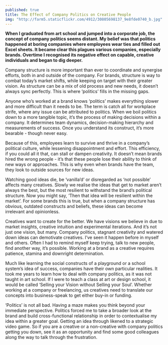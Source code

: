 ```yaml
---
published: true
title: The Effect of Company Politics on Creative People
img: "http://farm5.staticflickr.com/4912/30805698137_9e8fde0740_b.jpg"
---
```

**When I graduated from art school and jumped into a corporate job, the concept of company politics seems distant. My belief was that politics happened at boring companies where employees wear ties and filled out Excel sheets. It became clear this plagues various companies, especially brands. Overtime I recognised its negative effect on capable, creative individuals and began to dig deeper.**

Company structure is more important than ever to coordinate and synergise efforts, both in and outside of the company. For brands, structure is way to combat today’s market shifts, while keeping on target with their greater vision. As structure can be a mix of old process and new needs, it doesn’t always sync perfectly. This is where ‘politics’ fills in the missing gaps.

Anyone who’s worked at a brand knows ‘politics’ makes everything slower and more difficult than it needs to be. The term is catch all for workplace strife, where any issue can be attributed to politics. When we boil politics down to a more tangible topic, it’s the process of making decisions within a company. It determines team dynamics, decision-making hierarchy and measurements of success. Once you understand its construct, it’s more bearable - though never easy.

Because of this, employees learn to survive and thrive in a company’s political culture, while lessening disappointment and effort. This efficiency, if you could all it that, can stall or dampen creativity. It doesn’t mean brands hired the wrong people - it’s that these people lose their ability to think of new ways or approaches. This is why even when brands have the team, they look to outside sources for new ideas.

Watching good ideas die, be ‘vanilla’d’ or disregarded as ‘not possible’ affects many creatives. Slowly we realise the ideas that get to market aren’t always the best, but the most resilient to withstand the brand’s political structure. Now you might say, ‘Then that idea will be resilient within the market’. For some brands this is true, but when a company structure has obvious, outdated constructs and beliefs, these ideas can become irrelevant and opinionless. 

Creatives want to create for the better. We have visions we believe in due to market insights, creative intuition and experimental iterations. And it’s not just one vision, but many. Company politics, stagnant creativity and watered down ideas can demotivate creatives. I’ve seen it happen before in myself and others. Often I had to remind myself keep trying, talk to new people, find another way, it’s possible. Working at a brand as a creative requires patience, stamina and downright determination.

Much like learning the social constructs of a playground or a school system’s idea of success, companies have their own particular realities. It took me years to learn how to deal with company politics, as it was not taught in art school. If I were to teach a class at art or design school, it would be called ‘Selling your Vision without Selling your Soul’. Whether working at a company or freelancing, us creatives need to translate our concepts into business-speak to get either buy-in or funding. 

‘Politics’ is not all bad. Having a maze makes you think beyond your immediate perspective. Politics forced me to take a broader look at the brand and build cross-functional relationship in order to contextualise my idea within a greater goal. Getting an idea through likened to a strategic video game. So if you are a creative or a non-creative with company politics getting you down, see it as an opportunity and find some good colleagues along the way to talk through the frustration.
